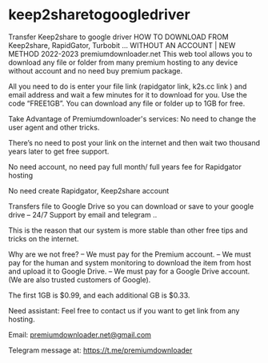 # keep2sharetogoogledriver
Transfer Keep2share to google driver
HOW TO DOWNLOAD FROM Keep2share, RapidGator, Turbobit ... WITHOUT AN ACCOUNT | NEW METHOD 2022-2023
premiumdownloader.net This web tool allows you to download any file or folder from many premium hosting to any device without account and no need buy premium package.

All you need to do is enter your file link (rapidgator link, k2s.cc link ) and email address and wait a few minutes for it to download for you. Use the code “FREE1GB”. You can download any file or folder up to 1GB for free.

Take Advantage of Premiumdownloader's services:
No need to change the user agent and other tricks.

There’s no need to post your link on the internet and then wait two thousand years later to get free support.

 No need account, no need pay full month/ full years fee for Rapidgator hosting

 No need create Rapidgator, Keep2share account

Transfers file to Google Drive so you can download or save to your google drive – 24/7 Support by email and telegram ..

This is the reason that our system is more stable than other free tips and tricks on the internet.

Why are we not free?
– We must pay for the Premium account.
– We must pay for the human and system monitoring to download the item from host and upload it to Google Drive.
– We must pay for a Google Drive account. (We are also trusted customers of Google).

The first 1GB is $0.99, and each additional GB is $0.33.

Need assistant:
Feel free to contact us if you want to get link from any hosting.

Email: premiumdownloader.net@gmail.com

Telegram message at: https://t.me/premiumdownloader
